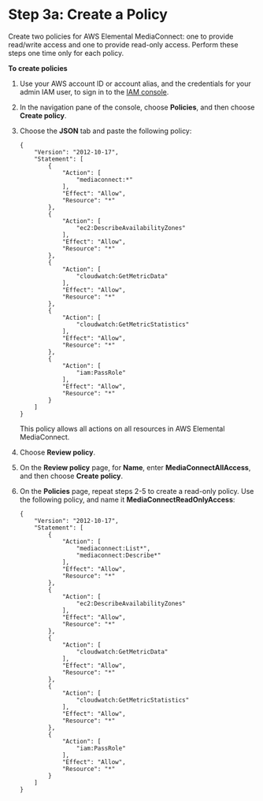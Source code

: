 # Step 3a: Create a Policy<a name="setting-up-create-nonadmin-IAM-users-policies"></a>

Create two policies for AWS Elemental MediaConnect: one to provide read/write access and one to provide read\-only access\. Perform these steps one time only for each policy\.

**To create policies**

1. Use your AWS account ID or account alias, and the credentials for your admin IAM user, to sign in to the [IAM console](https://console.aws.amazon.com/iam)\.

1. In the navigation pane of the console, choose **Policies**, and then choose **Create policy**\.

1. Choose the **JSON** tab and paste the following policy:

   ```
   {
       "Version": "2012-10-17",
       "Statement": [
           {
               "Action": [
                   "mediaconnect:*"
               ],
               "Effect": "Allow",
               "Resource": "*"
           },
           {
               "Action": [
                   "ec2:DescribeAvailabilityZones"
               ],
               "Effect": "Allow",
               "Resource": "*"
           },
           {
               "Action": [
                   "cloudwatch:GetMetricData"
               ],
               "Effect": "Allow",
               "Resource": "*"
           },
           {
               "Action": [
                   "cloudwatch:GetMetricStatistics"
               ],
               "Effect": "Allow",
               "Resource": "*"
           },
           {
               "Action": [
                   "iam:PassRole"
               ],
               "Effect": "Allow",
               "Resource": "*"
           }
       ]
   }
   ```

   This policy allows all actions on all resources in AWS Elemental MediaConnect\.

1. Choose **Review policy**\.

1. On the **Review policy** page, for **Name**, enter **MediaConnectAllAccess**, and then choose **Create policy**\.

1. On the **Policies** page, repeat steps 2\-5 to create a read\-only policy\. Use the following policy, and name it **MediaConnectReadOnlyAccess**:

   ```
   {
       "Version": "2012-10-17",
       "Statement": [
           {
               "Action": [
                   "mediaconnect:List*",
                   "mediaconnect:Describe*"
               ],
               "Effect": "Allow",
               "Resource": "*"
           },
           {
               "Action": [
                   "ec2:DescribeAvailabilityZones"
               ],
               "Effect": "Allow",
               "Resource": "*"
           },
           {
               "Action": [
                   "cloudwatch:GetMetricData"
               ],
               "Effect": "Allow",
               "Resource": "*"
           },
           {
               "Action": [
                   "cloudwatch:GetMetricStatistics"
               ],
               "Effect": "Allow",
               "Resource": "*"
           },
           {
               "Action": [
                   "iam:PassRole"
               ],
               "Effect": "Allow",
               "Resource": "*"
           }
       ]
   }
   ```